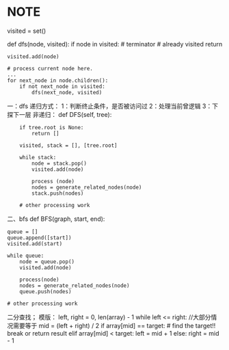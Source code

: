 # NOTE
visited = set()

def dfs(node, visited):
if node in visited: # terminator
	# already visited
	return

	visited.add(node)

	# process current node here.
	...
	for next_node in node.children():
		if not next_node in visited:
			dfs(next_node, visited)

一：dfs
    递归方式：
    1：判断终止条件，是否被访问过
    2：处理当前曾逻辑
    3：下探下一层
    非递归：
    def DFS(self, tree):

    	if tree.root is None:
    		return []

    	visited, stack = [], [tree.root]

    	while stack:
    		node = stack.pop()
    		visited.add(node)

    		process (node)
    		nodes = generate_related_nodes(node)
    		stack.push(nodes)

    	# other processing work

  二、bfs
  def BFS(graph, start, end):

  	queue = []
  	queue.append([start])
  	visited.add(start)

  	while queue:
  		node = queue.pop()
  		visited.add(node)

  		process(node)
  		nodes = generate_related_nodes(node)
  		queue.push(nodes)

  	# other processing work


二分查找；
    模版：
    left, right = 0, len(array) - 1
    while left <= right: //大部分情况需要等于
    	  mid = (left + right) / 2
    	  if array[mid] == target:
    		    # find the target!!
    		    break or return result
    	  elif array[mid] < target:
    		    left = mid + 1
    	  else:
    		    right = mid - 1





  

